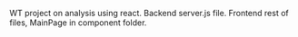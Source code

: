WT project on analysis using react.
Backend server.js file.
Frontend rest of files, MainPage in component folder.
